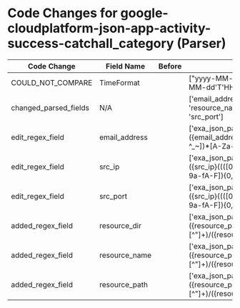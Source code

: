 # Code Changes for google-cloudplatform-json-app-activity-success-catchall_category (Parser)

| Code Change | Field Name | Before | After |
|-------------|------------|--------|-------|
| COULD_NOT_COMPARE | TimeFormat |  | ["yyyy-MM-dd'T'HH:mm:ss.SSSZ", "yyyy-MM-dd'T'HH:mm:ss.SSSSSSSSSZ"] |
| changed_parsed_fields | N/A |  | ['email_address', 'resource_dir', 'resource_name', 'resource_path', 'src_ip', 'src_port'] |
| edit_regex_field | email_address |  | ['exa_json_path=$..username,exa_regex=({email_address}([A-Za-z0-9]+[!#$%&\'+-\/=?^_~])*[A-Za-z0-9]+@[^\]\s"\\,\|]+.[^\]\s"\\,\|]+)'] |
| edit_regex_field | src_ip |  | ['exa_json_path=$..remote_address,exa_regex=({src_ip}((([0-9a-fA-F.]{0,4}):{1,2}){1,7}([0-9a-fA-F]){0,4})|(((25[0-5]|(2[0-4]|1\d|[0-9]|)\d)\.?\b){4}))(:({src_port}\d+))?'] |
| edit_regex_field | src_port |  | ['exa_json_path=$..remote_address,exa_regex=({src_ip}((([0-9a-fA-F.]{0,4}):{1,2}){1,7}([0-9a-fA-F]){0,4})|(((25[0-5]|(2[0-4]|1\d|[0-9]|)\d)\.?\b){4}))(:({src_port}\d+))?'] |
| added_regex_field | resource_dir |  | ['exa_json_path=$..resourceName,exa_regex=({resource_path}({resource_dir}[^"]+)\/({resource_name}[^"\/]+))'] |
| added_regex_field | resource_name |  | ['exa_json_path=$..resourceName,exa_regex=({resource_path}({resource_dir}[^"]+)\/({resource_name}[^"\/]+))'] |
| added_regex_field | resource_path |  | ['exa_json_path=$..resourceName,exa_regex=({resource_path}({resource_dir}[^"]+)\/({resource_name}[^"\/]+))'] |